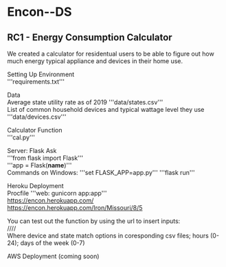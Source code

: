 # Encon--DS

## RC1 - Energy Consumption Calculator  
We created a calculator for residentual users to be able to figure out how much energy typical appliance and devices in their home use.

Setting Up Environment    
'''requirements.txt'''

Data  
Average state utility rate as of 2019 '''data/states.csv'''  
List of common household devices and typical wattage level they use '''data/devices.csv'''

Calculator Function  
'''cal.py'''

Server: Flask Ask  
'''from flask import Flask'''  
'''app = Flask(__name__)'''  
Commands on Windows: '''set FLASK_APP=app.py''' '''flask run'''

Heroku Deployment  
Procfile '''web: gunicorn app:app'''  
https://encon.herokuapp.com/  
https://encon.herokuapp.com/Iron/Missouri/8/5  

You can test out the function by using the url to insert inputs:  
/<device>/<state>/<hours>/<days>  
Where device and state match options in coresponding csv files; hours (0-24); days of the week (0-7)

AWS Deployment (coming soon)
